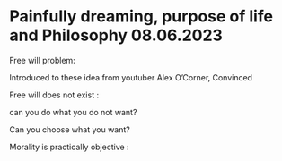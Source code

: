 # Painfully dreaming, purpose of life and Philosophy 08.06.2023

Free will problem:

Introduced to these idea from youtuber Alex O’Corner, Convinced 

Free will does not exist :

can you do what you do not want?

Can you choose what you want?

Morality is practically objective :